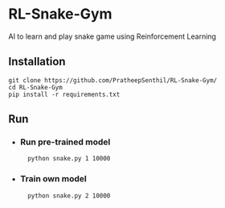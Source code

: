 # RL-Snake-Gym
AI to learn and play snake game using Reinforcement Learning

## Installation
    git clone https://github.com/PratheepSenthil/RL-Snake-Gym/
    cd RL-Snake-Gym
    pip install -r requirements.txt

## Run
- ### Run pre-trained model
        python snake.py 1 10000

- ### Train own model
        python snake.py 2 10000
